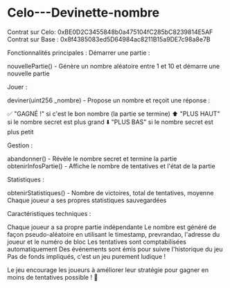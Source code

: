 # Celo---Devinette-nombre

Contrat sur Celo: 0xBE0D2C3455848b0a475104fC285bC8239814E5AF
Contrat sur Base : 0x8f4385083ed5D64984ac8211B15a9DE7c98a8e7B

Fonctionnalités principales :
Démarrer une partie :

nouvellePartie() - Génère un nombre aléatoire entre 1 et 10 et démarre une nouvelle partie

Jouer :

deviner(uint256 _nombre) - Propose un nombre et reçoit une réponse :

✅ "GAGNÉ !" si c'est le bon nombre (la partie se termine)
⬆️ "PLUS HAUT" si le nombre secret est plus grand
⬇️ "PLUS BAS" si le nombre secret est plus petit



Gestion :

abandonner() - Révèle le nombre secret et termine la partie
obtenirInfosPartie() - Affiche le nombre de tentatives et l'état de la partie

Statistiques :

obtenirStatistiques() - Nombre de victoires, total de tentatives, moyenne
Chaque joueur a ses propres statistiques sauvegardées

Caractéristiques techniques :

Chaque joueur a sa propre partie indépendante
Le nombre est généré de façon pseudo-aléatoire en utilisant le timestamp, prevrandao, l'adresse du joueur et le numéro de bloc
Les tentatives sont comptabilisées automatiquement
Des événements sont émis pour suivre l'historique du jeu
Pas de fonds impliqués, c'est un jeu purement ludique !

Le jeu encourage les joueurs à améliorer leur stratégie pour gagner en moins de tentatives possible ! 🎯
